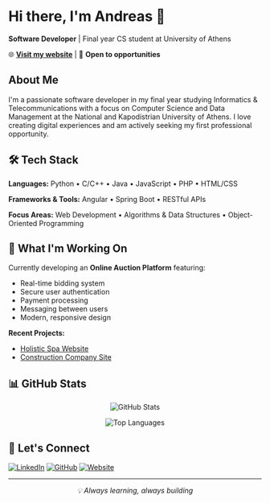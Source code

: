 # Hi there, I'm Andreas 👋

**Software Developer** | Final year CS student at University of Athens

🌐 **[Visit my website](YOUR_WEBSITE_URL_HERE)** | 💼 **Open to opportunities**

## About Me

I'm a passionate software developer in my final year studying Informatics & Telecommunications with a focus on Computer Science and Data Management at the National and Kapodistrian University of Athens. I love creating digital experiences and am actively seeking my first professional opportunity.

## 🛠️ Tech Stack

**Languages:** Python • C/C++ • Java • JavaScript • PHP • HTML/CSS

**Frameworks & Tools:** Angular • Spring Boot • RESTful APIs

**Focus Areas:** Web Development • Algorithms & Data Structures • Object-Oriented Programming

## 🚀 What I'm Working On

Currently developing an **Online Auction Platform** featuring:
- Real-time bidding system
- Secure user authentication
- Payment processing
- Messaging between users
- Modern, responsive design

**Recent Projects:**
- [Holistic Spa Website](https://housespaholistic.com/)
- [Construction Company Site](https://crcconstruction.gr/)

## 📊 GitHub Stats

<div align="center">
  
![GitHub Stats](https://github-readme-stats.vercel.app/api?username=AndreasAnastasopoulos&show_icons=true&theme=default&hide_border=true)

![Top Languages](https://github-readme-stats.vercel.app/api/top-langs/?username=AndreasAnastasopoulos&layout=compact&theme=default&hide_border=true)

</div>

## 🤝 Let's Connect

[![LinkedIn](https://img.shields.io/badge/LinkedIn-0077B5?style=for-the-badge&logo=linkedin&logoColor=white)](https://www.linkedin.com/in/andreas-anastasopoulos-9904a0244/)
[![GitHub](https://img.shields.io/badge/GitHub-100000?style=for-the-badge&logo=github&logoColor=white)](https://github.com/AndreasAnastasopoulos)
[![Website](https://img.shields.io/badge/Website-FF5722?style=for-the-badge&logo=google-chrome&logoColor=white)](YOUR_WEBSITE_URL_HERE)

---
<div align="center">
  <i>💡 Always learning, always building</i>
</div>
